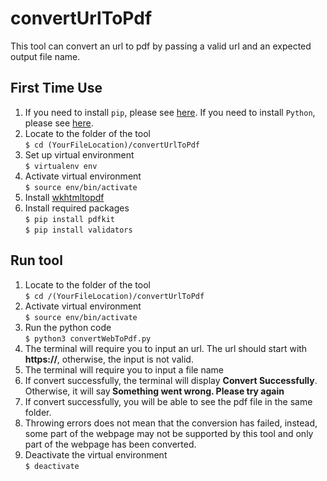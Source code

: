 # convertUrlToPdf
This tool can convert an url to pdf by passing a valid url and an expected output file name.

## First Time Use
1. If you need to install ```pip```, please see [here](https://www.geeksforgeeks.org/how-to-install-pip-in-macos/). If you need to install ```Python```, please see [here](https://www.python.org/downloads/macos/).
2. Locate to the folder of the tool<br>
```$ cd (YourFileLocation)/convertUrlToPdf```<br />
3. Set up virtual environment<br />
```$ virtualenv env```
4. Activate virtual environment<br />
```$ source env/bin/activate```
5. Install [wkhtmltopdf](https://wkhtmltopdf.org/downloads.html)
6. Install required packages<br />
```$ pip install pdfkit```<br />
```$ pip install validators```

## Run tool
1. Locate to the folder of the tool<br>
```$ cd /(YourFileLocation)/convertUrlToPdf```<br />
2. Activate virtual environment<br />
```$ source env/bin/activate```
3. Run the python code<br />
```$ python3 convertWebToPdf.py```
4. The terminal will require you to input an url. The url should start with <b>https://</b>, otherwise, the input is not valid.
5. The terminal will require you to input a file name
6. If convert successfully, the terminal will display <b>Convert Successfully</b>. Otherwise, it will say<b> Something went wrong. Please try again</b>
7. If convert successfully, you will be able to see the pdf file in the same folder.
8. Throwing errors does not mean that the conversion has failed, instead, some part of the webpage may not be supported by this tool and only part of the webpage has been converted.
9. Deactivate the virtual environment<br />
```$ deactivate```
